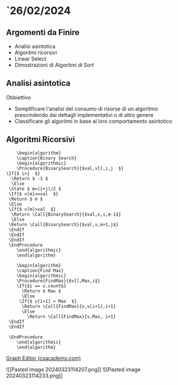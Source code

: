 # `26/02/2024

## Argomenti da Finire
- Analisi asintotica
- Algoritmi ricorsivi
- Linear Select
- Dimostrazioni di Algoritmi di Sort

## Analisi asintotica
Obbiettivo
- Semplificare l'analisi del consumo di risorse di un algoritmo prescindendo dai dettagli implementativi o di altro genere
- Classificare gli algoritmi in base al loro comportamento asintotico

## Algoritmi Ricorsivi
```pseudo
	\begin{algorithm}
	\caption{Binary Search}
	\begin{algorithmic}
	\Procedure{BinarySearch}{$val,v[],i,j  $}
\If{$ i>j  $}
  \Return $ -1 $
  \Else 
 \State $ m=(i+j)/2 $
 \If{$ v[m]==val  $}
 \Return $ m $
 \Else 
 \If{$ v[m]>val  $}
  \Return \Call{BinarySearch}{$val,v,i,m-1$}
  \Else 
 \Return \Call{BinarySearch}{$val,v,m+1,j$}
 \EndIf  
 \EndIf
 \EndIf
 \EndProcedure
	\end{algorithmic}
	\end{algorithm}
```

```pseudo
	\begin{algorithm}
	\caption{Find Max}
	\begin{algorithmic}
	\Procedure{FindMax}{$v[],Max,i$}
	\If{$i == v.count$}
	  \Return $ Max $
	  \Else 
	 \If{$ v[i+1] > Max  $}
	  \Return \Call{FindMax}{v,v[i+1],i+1}
	  \Else 
		\Return \Call{FindMax}{v,Max, i+1}
 \EndIf
 \EndIf

 \EndProcedure
	\end{algorithmic}
	\end{algorithm}
```

[Graph Editor (csacademy.com)](https://csacademy.com/app/graph_editor)



![[Pasted image 20240323114207.png]]
![[Pasted image 20240323114233.png]]